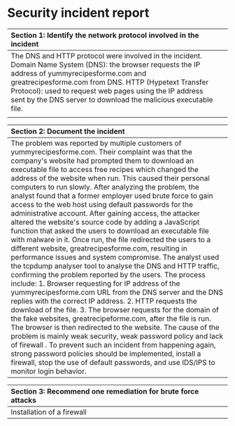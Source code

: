 # Security incident report

| Section 1: Identify the network protocol involved in the incident |  |
| :---- | ----- |
| The DNS and HTTP protocol were involved in the incident. Domain Name System (DNS): the browser requests the IP address of yummyrecipesforme.com and greatrecipesforme.com from DNS. HTTP (Hypetext Transfer Protocol): used to request web pages using the IP address sent by the DNS server to download the malicious executable file. |  |
|  |  |

| Section 2: Document the incident |
| :---- |
| The problem was reported by multiple customers of yummyrecipesforme.com. Their complaint was that the company's website had prompted them to download an executable file to access free recipes which changed the address of the website when run. This caused their personal computers to run slowly.  After analyzing the problem, the analyst found that a former employer used brute force to gain access to the web host using default passwords for the administrative account. After gaining access, the attacker altered the website's source code by adding a JavaScript function that asked the users to download an executable file with malware in it. Once run, the file redirected the users to a different website, greatrecipesforme.com, resulting in performance issues and system compromise. The analyst used the tcpdump analyser tool to analyse the DNS and HTTP traffic, confirming the problem reported by the users. The process include:  1\. Browser requesting for IP address of the yummyrecipesforme.com URL from the DNS server and the DNS replies with the correct IP address. 2\. HTTP requests the download of the file. 3\. The browser requests for the domain of the fake websites, greatrecipeforme.com, after the file is run. The browser is then redirected to the website. The cause of the problem is mainly weak security, weak password policy and lack of firewall . To prevent such an incident from happening again, strong password policies should be implemented, install a firewall, stop the use of default passwords, and use IDS/IPS to monitor login behavior. |

| Section 3: Recommend one remediation for brute force attacks |
| :---- |
| Installation of a firewall  |

